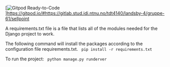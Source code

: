 [![Gitpod Ready-to-Code](https://img.shields.io/badge/Gitpod-Ready--to--Code-blue?logo=gitpod)]https://gitpod.io/#https://gitlab.stud.idi.ntnu.no/tdt4140/landsby-4/gruppe-61/sellpoint

A requirements.txt file is a file that lists all of the modules needed for the Django project to work.

The following command will install the packages according to the configuration file requirements.txt.
 ` pip install -r requirements.txt`

To run the project:
 ` python manage.py runderver`

